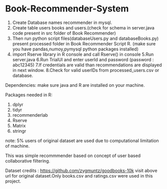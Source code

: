 # Book-Recommender-System
1. Create Database names recommender in mysql.
2. Create table users books and users.(check for schema in server.java code present in src folder of Book Recommender)
3. Then run python script files(databaseUsers.py and databaseBooks.py) present processed folder in Book Recommender Script R. (make sure you have pandas,numoy,pymysql python packages installed)
4. import Rserve library in R console and call Rserve() in console
5.Run server.java
6.Run TrialUI and enter userId and password (password : abc12345)
7.If credentials are valid than recommendations are displayed in next window.
8.Check for valid userIDs from processed_users.csv or database.

Dependencies:
  make sure java and R are installed on your machine.
  
  Packages needed in R:
  1. dplyr
  2. tidyr
  3. recommenderlab
  4. Rserve
  5. Matrix
  6. stringr
  
  note: 5% users of original dataset are used due to computational limitation of machine.
  
  This was simple recommmender based on concept of user based collaborative filtering.
  
  Dataset credits : https://github.com/zygmuntz/goodbooks-10k
                    visit above url for original dataset.Only books.csv and ratings.csv were used in this project. 
